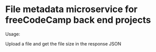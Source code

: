 # File metadata microservice for freeCodeCamp back end projects

Usage: 

Upload a file and get the file size in the response JSON